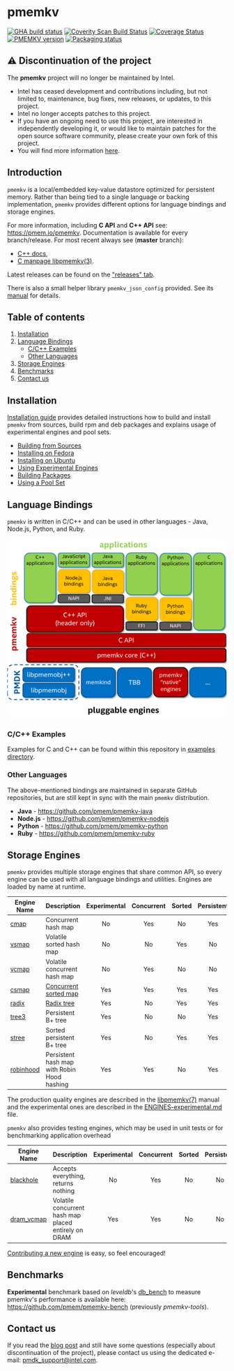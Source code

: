 # **pmemkv**

[![GHA build status](https://github.com/pmem/pmemkv/workflows/pmemkv/badge.svg?branch=master)](https://github.com/pmem/pmemkv/actions)
[![Coverity Scan Build Status](https://scan.coverity.com/projects/18408/badge.svg)](https://scan.coverity.com/projects/pmem-pmemkv)
[![Coverage Status](https://codecov.io/github/pmem/pmemkv/coverage.svg?branch=master)](https://codecov.io/gh/pmem/pmemkv/branch/master)
[![PMEMKV version](https://img.shields.io/github/tag/pmem/pmemkv.svg)](https://github.com/pmem/pmemkv/releases/latest)
[![Packaging status](https://repology.org/badge/tiny-repos/pmemkv.svg)](https://repology.org/project/pmemkv/versions)

## ⚠️ Discontinuation of the project
The **pmemkv** project will no longer be maintained by Intel.
- Intel has ceased development and contributions including, but not limited to, maintenance, bug fixes, new releases,
or updates, to this project.
- Intel no longer accepts patches to this project.
- If you have an ongoing need to use this project, are interested in independently developing it, or would like to
maintain patches for the open source software community, please create your own fork of this project.
- You will find more information [here](https://pmem.io/blog/2022/11/update-on-pmdk-and-our-long-term-support-strategy/).

## Introduction

`pmemkv` is a local/embedded key-value datastore optimized for persistent memory.
Rather than being tied to a single language or backing implementation, `pmemkv`
provides different options for language bindings and storage engines.

For more information, including **C API** and **C++ API** see: https://pmem.io/pmemkv.
Documentation is available for every branch/release. For most recent always see (**master** branch):
 * [C++ docs](https://pmem.io/pmemkv/master/doxygen/index.html),
 * [C manpage libpmemkv(3)](https://pmem.io/pmemkv/master/manpages/libpmemkv.3.html).

Latest releases can be found on the ["releases" tab](https://github.com/pmem/pmemkv/releases).

There is also a small helper library `pmemkv_json_config` provided.
See its [manual](doc/libpmemkv_json_config.3.md) for details.

## Table of contents
1. [Installation](#installation)
2. [Language Bindings](#language-bindings)
    - [C/C++ Examples](#cc-examples)
    - [Other Languages](#other-languages)
3. [Storage Engines](#storage-engines)
4. [Benchmarks](#benchmarks)
5. [Contact us](#contact-us)

## Installation

[Installation guide](INSTALLING.md)
provides detailed instructions how to build and install `pmemkv` from sources,
build rpm and deb packages and explains usage of experimental engines and pool sets.

- [Building from Sources](INSTALLING.md#building-from-sources)
- [Installing on Fedora](INSTALLING.md#installing-on-fedora)
- [Installing on Ubuntu](INSTALLING.md#installing-on-ubuntu)
- [Using Experimental Engines](INSTALLING.md#using-experimental-engines)
- [Building Packages](INSTALLING.md#building-packages)
- [Using a Pool Set](INSTALLING.md#using-a-pool-set)

## Language Bindings

`pmemkv` is written in C/C++ and can be used in other languages - Java, Node.js,
Python, and Ruby.

![pmemkv-bindings](doc/architecture.png)

### C/C++ Examples

Examples for C and C++ can be found within this repository in [examples directory](./examples/).

### Other Languages

The above-mentioned bindings are maintained in separate GitHub repositories, but are still kept in sync with the main `pmemkv` distribution.

* **Java** - https://github.com/pmem/pmemkv-java
* **Node.js** - https://github.com/pmem/pmemkv-nodejs
* **Python** - https://github.com/pmem/pmemkv-python
* **Ruby** - https://github.com/pmem/pmemkv-ruby

## Storage Engines

`pmemkv` provides multiple storage engines that share common API, so every engine can be used with
all language bindings and utilities. Engines are loaded by name at runtime.

| Engine Name  | Description | Experimental | Concurrent | Sorted | Persistent |
| ------------ | ----------- | :-------------: | :-----------: | :-------: | :-------: |
| [cmap](doc/libpmemkv.7.md#cmap) | Concurrent hash map | No | Yes | No | Yes |
| [vsmap](doc/libpmemkv.7.md#vsmap) | Volatile sorted hash map | No | No | Yes | No |
| [vcmap](doc/libpmemkv.7.md#vcmap) | Volatile concurrent hash map | No | Yes | No | No |
| [csmap](doc/ENGINES-experimental.md#csmap) | [Concurrent sorted map](https://pmem.io/libpmemobj-cpp/master/doxygen/classpmem_1_1obj_1_1experimental_1_1concurrent__map.html) | Yes | Yes | Yes | Yes |
| [radix](doc/ENGINES-experimental.md#radix) | [Radix tree](https://pmem.io/libpmemobj-cpp/master/doxygen/classpmem_1_1obj_1_1experimental_1_1radix__tree.html) | Yes | No | Yes | Yes |
| [tree3](doc/ENGINES-experimental.md#tree3) | Persistent B+ tree | Yes | No | No | Yes |
| [stree](doc/ENGINES-experimental.md#stree) | Sorted persistent B+ tree | Yes | No | Yes | Yes |
| [robinhood](doc/ENGINES-experimental.md#robinhood) | Persistent hash map with Robin Hood hashing | Yes | Yes | No | Yes |

The production quality engines are described in the [libpmemkv(7)](doc/libpmemkv.7.md#engines) manual
and the experimental ones are described in the [ENGINES-experimental.md](doc/ENGINES-experimental.md) file.

`pmemkv` also provides testing engines, which may be used in unit tests or for benchmarking application overhead

| Engine Name  | Description | Experimental | Concurrent | Sorted | Persistent |
| ------------ | ----------- | :-------------: | :-----------: | :-------: | :-------: |
| [blackhole](doc/libpmemkv.7.md#blackhole) | Accepts everything, returns nothing | No | Yes | No | No |
| [dram_vcmap](doc/ENGINES-testing.md#dram_vcmap) | Volatile concurrent hash map placed entirely on DRAM | Yes | Yes | No | No |

[Contributing a new engine](CONTRIBUTING.md#creating-new-engines) is easy, so feel encouraged!

## Benchmarks

**Experimental** benchmark based on *leveldb*'s [db_bench](https://github.com/google/leveldb/blob/master/benchmarks/db_bench.cc)
to measure pmemkv's performance is available here:
https://github.com/pmem/pmemkv-bench (previously *pmemkv-tools*).

## Contact us

If you read the [blog post](https://pmem.io/blog/2022/11/update-on-pmdk-and-our-long-term-support-strategy/) and still have some questions (especially about discontinuation of the project), please contact us using the dedicated e-mail: pmdk_support@intel.com.
